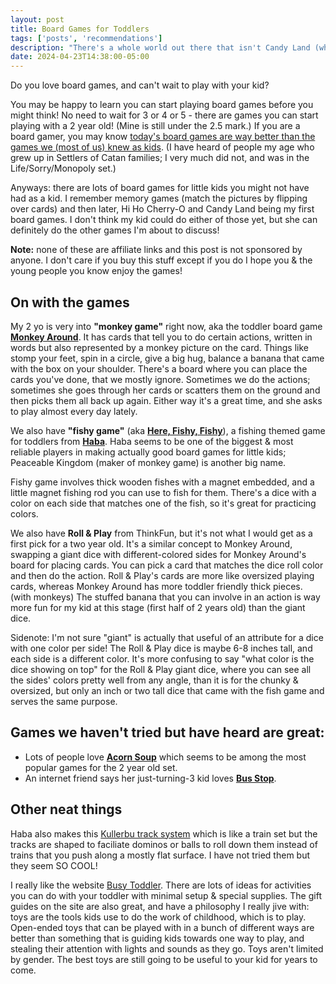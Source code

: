 ```yaml
---
layout: post
title: Board Games for Toddlers
tags: ['posts', 'recommendations']
description: "There's a whole world out there that isn't Candy Land (which is too advanced anyways)"
date: 2024-04-23T14:38:00-05:00
---
```


Do you love board games, and can't wait to play with your kid?

You may be happy to learn you can start playing board games before you might think! No need to wait for 3 or 4 or 5 - there are games you can start playing with a 2 year old! (Mine is still under the 2.5 mark.) If you are a board gamer, you may know [today's board games are way better than the games we (most of us) knew as kids](https://www.youtube.com/watch?v=AhaylQfzCmo). (I have heard of people my age who grew up in Settlers of Catan families; I very much did not, and was in the Life/Sorry/Monopoly set.)

Anyways: there are lots of board games for little kids you might not have had as a kid. I remember memory games (match the pictures by flipping over cards) and then later, Hi Ho Cherry-O and Candy Land being my first board games. I don't think my kid could do either of those yet, but she can definitely do the other games I'm about to discuss!

**Note:** none of these are affiliate links and this post is not sponsored by anyone. I don't care if you buy this stuff except if you do I hope you & the young people you know enjoy the games!

## On with the games

My 2 yo is very into **"monkey game"** right now, aka the toddler board game [**Monkey Around**](https://www.hopscotchstore.com/products/monkey-around). It has cards that tell you to do certain actions, written in words but also represented by a monkey picture on the card. Things like stomp your feet, spin in a circle, give a big hug, balance a banana that came with the box on your shoulder. There's a board where you can place the cards you've done, that we mostly ignore. Sometimes we do the actions; sometimes she goes through her cards or scatters them on the ground and then picks them all back up again. Either way it's a great time, and she asks to play almost every day lately.

We also have **"fishy game"** (aka [**Here, Fishy, Fishy**](https://www.habausa.com/products/my-very-first-games-here-fishy-fishy)), a fishing themed game for toddlers from [**Haba**](https://www.habausa.com/). Haba seems to be one of the biggest & most reliable players in making actually good board games for little kids; Peaceable Kingdom (maker of monkey game) is another big name. 

Fishy game involves thick wooden fishes with a magnet embedded, and a little magnet fishing rod you can use to fish for them. There's a dice with a color on each side that matches one of the fish, so it's great for practicing colors. 

We also have **Roll & Play** from ThinkFun, but it's not what I would get as a first pick for a two year old. It's a similar concept to Monkey Around, swapping a giant dice with different-colored sides for Monkey Around's board for placing cards. You can pick a card that matches the dice roll color and then do the action. Roll & Play's cards are more like oversized playing cards, whereas Monkey Around has more toddler friendly thick pieces. (with monkeys) The stuffed banana that you can involve in an action is way more fun for my kid at this stage (first half of 2 years old) than the giant dice. 

Sidenote: I'm not sure "giant" is actually that useful of an attribute for a dice with one color per side! The Roll & Play dice is maybe 6-8 inches tall, and each side is a different color. It's more confusing to say "what color is the dice showing on top" for the Roll & Play giant dice, where you can see all the sides' colors pretty well from any angle, than it is for the chunky & oversized, but only an inch or two tall dice that came with the fish game and serves the same purpose.

## Games we haven't tried but have heard are great:
 - Lots of people love [**Acorn Soup**](https://www.hopscotchstore.com/products/acorn-soup) which seems to be among the most popular games for the 2 year old set. 
 - An internet friend says her just-turning-3 kid loves [**Bus Stop**](https://www.orchardtoys.com/buy/bus-stop-board-game_28.htm).

## Other neat things
Haba also makes this [Kullerbu track system](https://www.habausa.com/collections/kullerbu-track-system) which is like a train set but the tracks are shaped to faciliate dominos or balls to roll down them instead of trains that you push along a mostly flat surface. I have not tried them but they seem SO COOL! 

I really like the website [Busy Toddler](https://busytoddler.com/). There are lots of ideas for activities you can do with your toddler with minimal setup & special supplies. The gift guides on the site are also great, and have a philosophy I really jive with: toys are the tools kids use to do the work of childhood, which is to play. Open-ended toys that can be played with in a bunch of different ways are better than something that is guiding kids towards one way to play, and stealing their attention with lights and sounds as they go. Toys aren't limited by gender. The best toys are still going to be useful to your kid for years to come.

